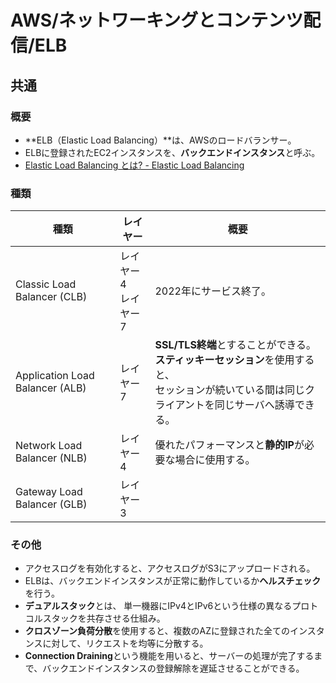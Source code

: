# AWS/ネットワーキングとコンテンツ配信/ELB

## 共通

### 概要

- **ELB（Elastic Load Balancing）**は、AWSのロードバランサー。
- ELBに登録されたEC2インスタンスを、**バックエンドインスタンス**と呼ぶ。
- [Elastic Load Balancing とは? - Elastic Load Balancing](https://docs.aws.amazon.com/ja_jp/elasticloadbalancing/latest/userguide/what-is-load-balancing.html)

### 種類

| 種類                            | レイヤー                 | 概要                                                         |
| ------------------------------- | ------------------------ | ------------------------------------------------------------ |
| Classic Load Balancer (CLB)     | レイヤー4<br />レイヤー7 | 2022年にサービス終了。                                       |
| Application Load Balancer (ALB) | レイヤー7                | **SSL/TLS終端**とすることができる。<br />**スティッキーセッション**を使用すると、<br />セッションが続いている間は同じクライアントを同じサーバへ誘導できる。 |
| Network Load Balancer (NLB)     | レイヤー4                | 優れたパフォーマンスと**静的IP**が必要な場合に使用する。     |
| Gateway Load Balancer (GLB)     | レイヤー3                |                                                              |

### その他

- アクセスログを有効化すると、アクセスログがS3にアップロードされる。
- ELBは、バックエンドインスタンスが正常に動作しているか**ヘルスチェック**を行う。
- **デュアルスタック**とは、 単一機器にIPv4とIPv6という仕様の異なるプロトコルスタックを共存させる仕組み。
- **クロスゾーン負荷分散**を使用すると、複数のAZに登録された全てのインスタンスに対して、リクエストを均等に分散する。
- **Connection Draining**という機能を用いると、サーバーの処理が完了するまで、バックエンドインスタンスの登録解除を遅延させることができる。
